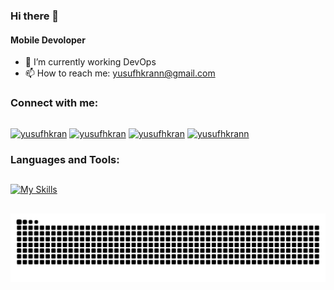 ### Hi there 👋
#### Mobile Devoloper 
- 🔭 I’m currently working DevOps
- 📫 How to reach me: yusufhkrann@gmail.com
<h3 align="left">Connect with me:</h3>
<h2 align="center">
</h2>

<p align="left">
<a href="https://twitter.com/yusufhkrn" target="blank"><img align="center" src="https://raw.githubusercontent.com/rahuldkjain/github-profile-readme-generator/master/src/images/icons/Social/twitter.svg" alt="yusufhkran" height="30" width="40" /></a>
<a href="https://linkedin.com/in/yusufhkran" target="blank"><img align="center" src="https://raw.githubusercontent.com/rahuldkjain/github-profile-readme-generator/master/src/images/icons/Social/linked-in-alt.svg" alt="yusufhkran" height="30" width="40" /></a>
<a href="https://stackoverflow.com/users/yusufhkran" target="blank"><img align="center" src="https://raw.githubusercontent.com/rahuldkjain/github-profile-readme-generator/master/src/images/icons/Social/stack-overflow.svg" alt="yusufhkran" height="30" width="40" /></a>
<a href="https://www.hackerrank.com/yusufhkrann" target="blank"><img align="center" src="https://raw.githubusercontent.com/rahuldkjain/github-profile-readme-generator/master/src/images/icons/Social/hackerrank.svg" alt="yusufhkrann" height="30" width="40" /></a>
</p>

<h3 align="left">Languages and Tools:</h3>

<h2 align="center">
</h2>

[![My Skills](https://skillicons.dev/icons?i=git,linkedin,aws,docker,kubernetes,java,jenkins)](https://skillicons.dev)

<h2 align="center">
</h2>

![](https://github.com/BEPb/BEPb/raw/output/github-contribution-grid-snake.svg)
